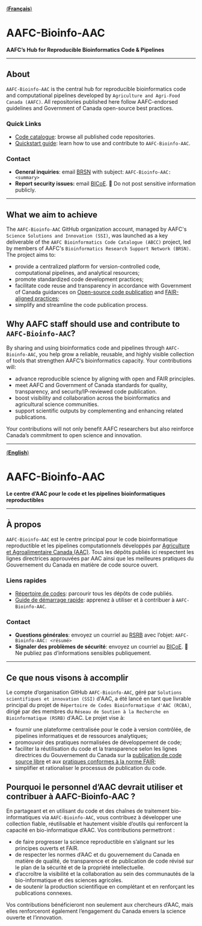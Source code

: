 [(**Français**)](#aafc-bioinfo-aac-1)
# AAFC-Bioinfo-AAC 
**AAFC’s Hub for Reproducible Bioinformatics Code & Pipelines**  

---

## About

`AAFC-Bioinfo-AAC` is the central hub for reproducible bioinformatics code and computational pipelines developed by `Agriculture and Agri-Food Canada (AAFC)`. 
All repositories published here follow AAFC-endorsed guidelines and Government of Canada open-source best practices.

### Quick Links

- [Code catalogue](https://github.com/search?q=org:AAFC-Bioinfo-AAC+is:public+-topic:do-not-catalogue&type=repositories): browse all published code repositories. 
- [Quickstart guide](https://github.com/AAFC-Bioinfo-AAC/quick-start-guide): learn how to use and contribute to `AAFC-Bioinfo-AAC`.  

### Contact

- **General inquiries**: email [BRSN](mailto:aafc.bioinfosupport.aac@agr.gc.ca) with subject: `AAFC-Bioinfo-AAC: <summary>`
- **Report security issues:** email [BICoE](mailto:aafc.bice-ceib.aac@agr.gc.ca). 🚫 Do not post sensitive information publicly.

---

## What we aim to achieve

The `AAFC-Bioinfo-AAC` GitHub organization account, managed by AAFC's `Science Solutions and Innovation (SSI)`, was launched as a key deliverable of the 
`AAFC Bioinformatics Code Catalogue (ABCC)` project, led by members of AAFC's `Bioinformatics Research Support Network (BRSN)`. The project aims to:

- provide a centralized platform for version-controlled code, computational pipelines, and analytical resources;
- promote standardized code development practices;
- facilitate code reuse and transparency in accordance with Government of Canada guidances on [Open-source code publication](https://www.canada.ca/en/government/system/digital-government/digital-government-innovations/open-source-software/guide-for-publishing-open-source-code.html)
  and [FAIR-aligned practices](https://www.canada.ca/en/government/system/digital-government/digital-government-innovations/information-management/guidance-assessing-readiness-manage-data-according-findable-accessible-interoperable-reusable-principles.html);
- simplify and streamline the code publication process.

## Why AAFC staff should use and contribute to `AAFC-Bioinfo-AAC`?

By sharing and using bioinformatics code and pipelines through `AAFC-Bioinfo-AAC`, you help grow a reliable, reusable, and highly visible collection of tools that strengthen AAFC’s bioinformatics capacity. Your contributions will:

- advance reproducible science by aligning with open and FAIR principles.
- meet AAFC and Government of Canada standards for quality, transparency, and security/IP-reviewed code publication.
- boost visibility and collaboration across the bioinformatics and agricultural science communities.
- support scientific outputs by complementing and enhancing related publications.

Your contributions will not only benefit AAFC researchers but also reinforce Canada’s commitment to open science and innovation.

---
[(**English**)](#aafc-bioinfo-aac)
# AAFC-Bioinfo-AAC
**Le centre d’AAC pour le code et les pipelines bioinformatiques reproductibles** 

---

## À propos

`AAFC-Bioinfo-AAC` est le centre principal pour le code bioinformatique reproductible et les pipelines computationnels développés par [Agriculture et Agroalimentaire Canada (AAC)](https://agriculture.canada.ca/fr).
Tous les dépôts publiés ici respectent les lignes directrices approuvées par AAC ainsi que les meilleures pratiques du Gouvernement du Canada en matière de code source ouvert.

### Liens rapides

- [Répertoire de codes](https://github.com/search?q=org:AAFC-Bioinfo-AAC+is:public+-topic:do-not-catalogue&type=repositories): parcourir tous les dépôts de code publiés.
- [Guide de démarrage rapide](https://github.com/AAFC-Bioinfo-AAC/quick-start-guide/blob/main/README_FR.md): apprenez à utiliser et à contribuer à `AAFC-Bioinfo-AAC`.

### Contact

- **Questions générales**: envoyez un courriel au [RSRB](mailto:aafc.bioinfosupport.aac@agr.gc.ca) avec l’objet: `AAFC-Bioinfo-AAC: <résumé>`
- **Signaler des problèmes de sécurité**: envoyez un courriel au [BICoE](mailto:aafc.bice-ceib.aac@agr.gc.ca). 🚫 Ne publiez pas d’informations sensibles publiquement.

---

## Ce que nous visons à accomplir

Le compte d’organisation GitHub `AAFC-Bioinfo-AAC`, géré par `Solutions scientifiques et innovation (SSI)` d'AAC, a été lancé en tant que livrable principal du projet de 
`Répertoire de Codes Bioinformatique d'AAC (RCBA)`, dirigé par des membres du `Réseau de Soutien à la Recherche en Bioinformatique (RSRB)` d'AAC. Le projet vise à:

- fournir une plateforme centralisée pour le code à version contrôlée, de pipelines informatiques et de ressources analytiques;
- promouvoir des pratiques normalisées de développement de code;
- faciliter la réutilisation du code et la transparence selon les lignes directrices du Gouvernement du Canada sur la [publication de code source libre](https://www.canada.ca/fr/gouvernement/systeme/gouvernement-numerique/innovations-gouvernementales-numeriques/logiciels-libres/guide-pour-la-publication-du-code-source-libre.html) et aux [pratiques conformes à la norme FAIR](https://www.canada.ca/fr/gouvernement/systeme/gouvernement-numerique/innovations-gouvernementales-numeriques/gestion-information/orientation-evaluation-etat-preparation-gestion-donnees-selon-principes-donnees-faciles-trouver-accessibles-interoperables-reutilisables.html);
- simplifier et rationaliser le processus de publication du code.

## Pourquoi le personnel d’AAC devrait utiliser et contribuer à AAFC-Bioinfo-AAC ?

En partageant et en utilisant du code et des chaînes de traitement bio-informatiques via `AAFC-Bioinfo-AAC`, vous contribuez à développer une collection fiable, réutilisable et hautement visible d’outils qui renforcent la capacité en bio-informatique d’AAC. Vos contributions permettront :

- de faire progresser la science reproductible en s’alignant sur les principes ouverts et FAIR.
- de respecter les normes d’AAC et du gouvernement du Canada en matière de qualité, de transparence et de publication de code révisé sur le plan de la sécurité et de la propriété intellectuelle.
- d’accroître la visibilité et la collaboration au sein des communautés de la bio-informatique et des sciences agricoles.
- de soutenir la production scientifique en complétant et en renforçant les publications connexes.

Vos contributions bénéficieront non seulement aux chercheurs d’AAC, mais elles renforceront également l’engagement du Canada envers la science ouverte et l’innovation.
